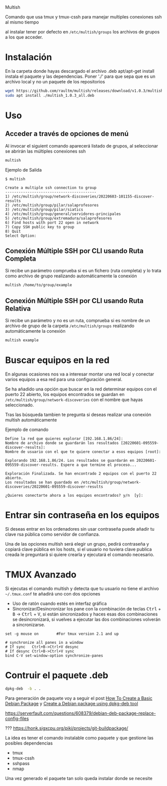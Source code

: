 Multish

Comando que usa tmux y tmux-cssh para manejar multiples conexiones ssh al mismo tiempo



al instalar tener por defecto en `/etc/multish/groups` los archivos de grupos a los que acceder.

# Instalación

En la carpeta donde hayas descargado el archivo .deb apt/apt-get install instala el paquete y las dependencias. Poner './' para que sepa que es un archivo local y no un paquete de los repositorios

```sh
wget https://github.com/raultm/multish/releases/download/v1.0.3/multish_1.0.3_all.deb
sudo apt install ./multish_1.0.3_all.deb
```

# Uso

## Acceder a través de opciones de menú

Al invocar el siguient comando aparecerá listado de grupos, al seleccionar se abrirán las múltiples conexiones ssh

```sh
multish
```

Ejemplo de Salida
```
$ multish

Create a multiple ssh connection to group
-----------------------------------------
1) /etc/multish/group/network-discoveries/20220603-101155-discover-results
2) /etc/multish/group/pilar/salaprofesores
3) /etc/multish/group/pilar/siatics
4) /etc/multish/group/general/servidores-principales
5) /etc/multish/group/extremadura/salaprofesores
6) Find hosts with port 22 open in network
7) Copy SSH public key to group
8) Quit
Select Option:
```

## Conexión Múltiple SSH por CLI usando Ruta Completa

Si recibe un parámetro comprueba si es un fichero (ruta completa) y lo trata como archivo de grupo realizando automáticamente la conexión

```sh
multish /home/to/group/example
```
## Conexión Múltiple SSH por CLI usando Ruta Relativa

Si recibe un parámetro y no es un ruta, comprueba si es nombre de un archivo de grupo de la carpeta `/etc/multish/groups` realizando automáticamente la conexión

```sh
multish example
```


# Buscar equipos en la red

En algunas ocasiones nos va a interesar montar una red local y conectar varios equipos a esa red para una configuración general.

Se ha añadido una opción que buscar en la red determinar equipos con el puerto 22 abierto, los equipos encontrados se guardan en `/etc/multish/group/network-discoveries` con el nombre que hayas seleccionado.

Tras las búsqueda tambien te pregunta si deseas realizar una conexión multish automáticamente

Ejemplo de comando
```
Define la red que quieres explorar [192.168.1.86/24]: 
Nombre de archivo donde se guardarán los resultados [20220601-095559-discover-results]: 
Nombre de usuario con el que te quiere conectar a esos equipos [root]: 

Explorando 192.168.1.86/24. Los resultados se guardarán en 20220601-095559-discover-results. Espere a que termine el proceso...

Exploración Finalizada. Se han encontrado 2 equipos con el puerto 22 abierto.
Los resultados se han guardado en /etc/multish/group/network-discoveries/20220601-095559-discover-results

¿Quieres conectarte ahora a los equipos encontrados? y/n  [y]:
```

# Entrar sin contraseña en los equipos

Si deseas entrar en los ordenadores sin usar contraseña puede añadir tu clave rsa pública como servidor de confianza.

Una de las opciones multish será elegir un grupo, pedirá contraseña y copiará clave pública en los hosts, si el usuario no tuviera clave publica creada le preguntará si quiere crearla y ejecutará el comando necesario.

# TMUX Avanzado

Si ejecutas el comando multish y detecta que tu usuario no tiene el archivo `~/.tmux.conf` te añadirá uno con dos opciones

- Uso de ratón cuando estés en interfaz gráfica
- Sincronizar/Desincronizar los pane con la combinación de teclas <kbd>Ctrl</kbd> + <kbd>B</kbd> -> <kbd>Ctrl</kbd> + <kbd>V</kbd>, si están sincronizados y haces esas dos combinaciones se desincronizará, si vuelves a ejecutar las dos combinaciones volverán a sincronizarse.

```
set -g mouse on        #For tmux version 2.1 and up

# synchronize all panes in a window
# If sync   Ctrl+B->Ctrl+V desync
# If desync Ctrl+B->Ctrl+V sync
bind C-V set-window-option synchronize-panes
```



# Contruir el paquete .deb

```sh
dpkg-deb  -b . .
```

Para generación de paquete voy a seguir el post [How To Create a Basic Debian Package](https://betterprogramming.pub/how-to-create-a-basic-debian-package-927be001ad80) y [Create a Debian package using dpkg-deb tool](https://blog.knoldus.com/create-a-debian-package-using-dpkg-deb-tool/)

https://serverfault.com/questions/608379/debian-deb-package-replace-config-files


???
https://honk.sigxcpu.org/piki/projects/git-buildpackage/

La idea es tener el comando instalable como paquete y que gestione las posibles dependencias
- tmux
- tmux-cssh
- sshpass
- nmap

Una vez generado el paquete tan solo queda instalar donde se necesite


